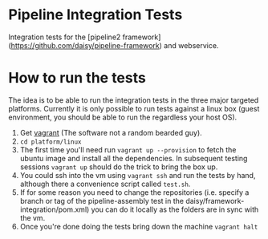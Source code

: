 Pipeline Integration Tests
==========================

Integration tests for the [pipeline2 framework] (https://github.com/daisy/pipeline-framework) and webservice.

How to run the tests
====================

 The idea is to be able to run the integration tests in the three major targeted platforms. Currently it is only possible to run tests against a linux box (guest environment, you should be able to run the regardless your host OS).  

 1. Get [vagrant](https://www.vagrantup.com/) (The software not a random bearded guy).
 2. ``cd platform/linux``
 3. The first time you'll need run ``vagrant up --provision`` to fetch the ubuntu image and install all the dependencies. In subsequent testing sessions ``vagrant up`` should do the trick to bring the box up.
 4. You could ssh into the vm using ``vagrant ssh`` and run the tests by hand, although there a convenience script called ``test.sh``.
 5. If for some reason you need to change the repositories (i.e. specify a branch or tag of the pipeline-assembly test in the daisy/framework-integration/pom.xml) you can do it locally as the folders are in sync with the vm.
 6. Once you're done doing the tests bring down the machine ``vagrant halt``




